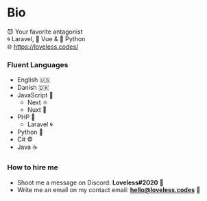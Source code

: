 # Bio
😈 Your favorite antagonist                
🌀 Laravel, 💎 Vue & 🐍 Python            
🌐 https://loveless.codes/                 

### Fluent Languages
- English 🇺🇸
- Danish 🇩🇰
- JavaScript 💌
  - Next ⚛️
  - Nuxt 💎
- PHP 🤖
  - Laravel 🌀
- Python 🐍
- C# ©️
- Java ☕

### How to hire me
- Shoot me a message on Discord: **Loveless#2020** 💌
- Write me an email on my contact email: **hello@loveless.codes** 📮
